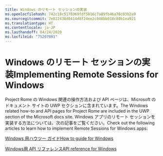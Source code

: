 ```yaml
---
title: Windows のリモート セッションの実装
ms.openlocfilehash: 742c18c5178369fdf5016c7a89fb46a70c03b2a9
ms.sourcegitcommit: 7e022438d0414d8f24ee2c048bb018c80b1ea921
ms.translationtype: HT
ms.contentlocale: ja-JP
ms.lasthandoff: 04/24/2020
ms.locfileid: "75207891"
---
```

# <a name="implementing-remote-sessions-for-windows"></a><span data-ttu-id="527b1-102">Windows のリモート セッションの実装</span><span class="sxs-lookup"><span data-stu-id="527b1-102">Implementing Remote Sessions for Windows</span></span>

<span data-ttu-id="527b1-103">Project Rome の Windows 関連の操作方法および API ページは、Microsoft のドキュメント サイトの UWP セクションに含まれています。</span><span class="sxs-lookup"><span data-stu-id="527b1-103">The Windows related how-to and API pages for Project Rome are included in the UWP section of the Microsoft docs site.</span></span> <span data-ttu-id="527b1-104">Windows アプリのリモート セッションを実装する方法については、次の記事をご覧ください。</span><span class="sxs-lookup"><span data-stu-id="527b1-104">Check out the following articles to learn how to implement Remote Sessions for Windows apps:</span></span>

[<span data-ttu-id="527b1-105">Windows 用ハウツー ガイド</span><span class="sxs-lookup"><span data-stu-id="527b1-105">How to guide for Windows</span></span>](https://docs.microsoft.com/windows/uwp/launch-resume/remote-sessions)

[<span data-ttu-id="527b1-106">Windows用 API リファレンス</span><span class="sxs-lookup"><span data-stu-id="527b1-106">API reference for Windows</span></span>](https://docs.microsoft.com/uwp/api/windows.system.remotesystems.remotesystemsession)